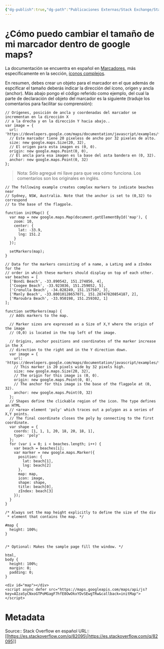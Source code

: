 ```yaml
---
{"dg-publish":true,"dg-path":"Publicaciones Externas/Stack Exchange/Stack Overflow en español/es.stackoverflow.com-82095.md","permalink":"/publicaciones-externas/stack-exchange/stack-overflow-en-espanol/es-stackoverflow-com-82095/","title":"¿Cómo puedo cambiar el tamaño de mi marcador dentro de google maps?","hide":true,"noteIcon":"default","created":"2024-04-03T12:49:10.759-06:00","updated":"2024-04-05T16:43:51.456-06:00"}
---
```


# ¿Cómo puedo cambiar el tamaño de mi marcador dentro de google maps?

La documentación se encuentra en español en [Marcadores][1], más específicamente en la sección, [íconos complejos][2].

En resumen, debes crear un objeto para el marcador en el que además de espcificar el tamaño deberás indicar la dirección del ícono, origen y ancla (anchor). Más abajo pongo el código referido como ejemplo, del cual la parte de declaración del objeto del marcador es la siguiente (traduje los comentarios para facilitar su comprensión):

    // Orígenes, posición de ancla y coordenadas del marcador se incrementan en la dirección X
    // a la drecha y en la dirección Y hacia abajo..
    var image = {
      url: 'https://developers.google.com/maps/documentation/javascript/examples/full/images/beachflag.png',
      // Este marcador tiene 20 pixeless de ancho por 32 pixeles de alto.
      size: new google.maps.Size(20, 32),
      // El origen para esta imagen es (0, 0).
      origin: new google.maps.Point(0, 0),
      // El ancla para esa imagen es la base del asta bandera en (0, 32).
      anchor: new google.maps.Point(0, 32)
    };


> Nota: Sólo agregué mi llave para que vea cómo funciona. Los comentarios son los originales en inglés.

<!-- begin snippet: js hide: false console: true babel: false -->

<!-- language: lang-js -->

    // The following example creates complex markers to indicate beaches near
    // Sydney, NSW, Australia. Note that the anchor is set to (0,32) to correspond
    // to the base of the flagpole.

    function initMap() {
      var map = new google.maps.Map(document.getElementById('map'), {
        zoom: 10,
        center: {
          lat: -33.9,
          lng: 151.2
        }
      });

      setMarkers(map);
    }

    // Data for the markers consisting of a name, a LatLng and a zIndex for the
    // order in which these markers should display on top of each other.
    var beaches = [
      ['Bondi Beach', -33.890542, 151.274856, 4],
      ['Coogee Beach', -33.923036, 151.259052, 5],
      ['Cronulla Beach', -34.028249, 151.157507, 3],
      ['Manly Beach', -33.80010128657071, 151.28747820854187, 2],
      ['Maroubra Beach', -33.950198, 151.259302, 1]
    ];

    function setMarkers(map) {
      // Adds markers to the map.

      // Marker sizes are expressed as a Size of X,Y where the origin of the image
      // (0,0) is located in the top left of the image.

      // Origins, anchor positions and coordinates of the marker increase in the X
      // direction to the right and in the Y direction down.
      var image = {
        url: 'https://developers.google.com/maps/documentation/javascript/examples/full/images/beachflag.png',
        // This marker is 20 pixels wide by 32 pixels high.
        size: new google.maps.Size(20, 32),
        // The origin for this image is (0, 0).
        origin: new google.maps.Point(0, 0),
        // The anchor for this image is the base of the flagpole at (0, 32).
        anchor: new google.maps.Point(0, 32)
      };
      // Shapes define the clickable region of the icon. The type defines an HTML
      // <area> element 'poly' which traces out a polygon as a series of X,Y points.
      // The final coordinate closes the poly by connecting to the first coordinate.
      var shape = {
        coords: [1, 1, 1, 20, 18, 20, 18, 1],
        type: 'poly'
      };
      for (var i = 0; i < beaches.length; i++) {
        var beach = beaches[i];
        var marker = new google.maps.Marker({
          position: {
            lat: beach[1],
            lng: beach[2]
          },
          map: map,
          icon: image,
          shape: shape,
          title: beach[0],
          zIndex: beach[3]
        });
      }
    }

<!-- language: lang-css -->

    /* Always set the map height explicitly to define the size of the div
     * element that contains the map. */

    #map {
      height: 100%;
    }


    /* Optional: Makes the sample page fill the window. */

    html,
    body {
      height: 100%;
      margin: 0;
      padding: 0;
    }

<!-- language: lang-html -->

    <div id="map"></div>
    <script async defer src="https://maps.googleapis.com/maps/api/js?key=AIzaSyCNxoGTPoMGagF7hfE8OwOkxYDvSEwgTRw&callback=initMap">
    </script>

<!-- end snippet -->


  [1]: https://developers.google.com/maps/documentation/javascript/markers?hl=es-419
  [2]: https://developers.google.com/maps/documentation/javascript/markers?hl=es-419#complex_icons

# Metadata
Source:: Stack Overflow en español
URL:: [[https://es.stackoverflow.com/q/82095\|https://es.stackoverflow.com/q/82095]]

